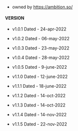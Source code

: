 #### 
- owned by https://ambition.so/


#### VERSION
- v1.0.1 Dated - 24-apr-2022
- v1.0.2 Dated - 06-may-2022
- v1.0.3 Dated - 23-may-2022
- v1.0.4 Dated - 28-may-2022
- v1.0.5 Dated - 9-june-2022

- v1.1.0 Dated - 12-june-2022
- v1.1.1 Dated - 18-june-2022
- v1.1.2 Dated - 14-oct-2022
- v1.1.3 Dated - 14-oct-2022
- v1.1.4 Dated - 14-nov-2022
- v1.1.5 Dated - 22-nov-2022